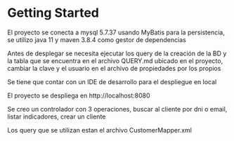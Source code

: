 # Getting Started

El proyecto se conecta a mysql 5.7.37 usando MyBatis para la persistencia, se utilizo java 11 y maven 3.8.4 como gestor de dependencias

Antes de desplegar se necesita ejecutar los query de la creación de la BD y la tabla que se encuentra en el archivo QUERY.md ubicado en el proyecto, cambiar la clave y el usuario en el archivo de propiedades por los propios

Se tiene que contar con un IDE de desarrollo para el despliegue en local

El proyecto se despliega en http://localhost:8080

Se creo un controlador con 3 operaciones, buscar al cliente por dni o email, listar indicadores, crear un cliente

Los query que se utilizan estan el archivo CustomerMapper.xml
